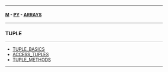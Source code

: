 
---

#### [M](https://github.com/ttltrk/TTT/blob/master/menu.md) - [PY](https://github.com/ttltrk/TTT/blob/master/PY/PY.md) - [ARRAYS](https://github.com/ttltrk/TTT/blob/master/PY/ARRAYS/ARRAYS.md)

---

### TUPLE

---

* [TUPLE_BASICS](https://github.com/ttltrk/TTT/blob/master/PY/ARRAYS/TUPLE/TUPLE_BASICS/TUPLE_BASICS.md)
* [ACCESS_TUPLES](https://github.com/ttltrk/TTT/blob/master/PY/ARRAYS/TUPLE/ACCESS_TUPLES/ACCESS_TUPLES.md)
* [TUPLE_METHODS](https://github.com/ttltrk/TTT/blob/master/PY/ARRAYS/TUPLE/TUPLE_METH/TUPLE_METH.md)

---
